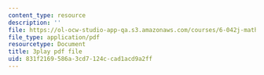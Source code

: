 ```yaml
---
content_type: resource
description: ''
file: https://ol-ocw-studio-app-qa.s3.amazonaws.com/courses/6-042j-mathematics-for-computer-science-spring-2015/831f2169586a3cd7124ccad1acd9a2ff_MX-mBxt6huU.pdf
file_type: application/pdf
resourcetype: Document
title: 3play pdf file
uid: 831f2169-586a-3cd7-124c-cad1acd9a2ff
---
```

